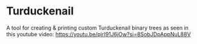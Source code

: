 # Turduckenail

A tool for creating & printing custom Turduckenail binary trees as seen in this youtube video: https://youtu.be/pjrI91J6jOw?si=8SobJDpAppNuL88V